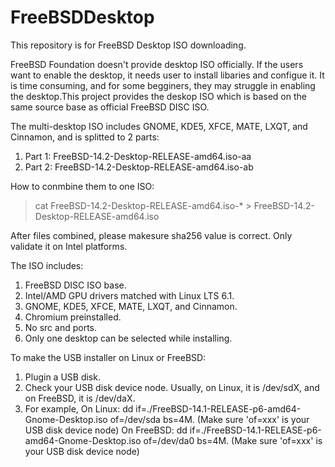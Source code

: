 # FreeBSDDesktop
This repository is for FreeBSD Desktop ISO downloading.

FreeBSD Foundation doesn't provide desktop ISO officially. If the users want to enable the desktop, it needs user to install libaries and configue it. It is time consuming, and for some begginers, they may struggle in enabling the desktop.This project provides the deskop ISO which is based on the same source base as official FreeBSD DISC ISO.

The multi-desktop ISO includes GNOME, KDE5, XFCE, MATE, LXQT, and Cinnamon, and is splitted to 2 parts:
  1. Part 1: FreeBSD-14.2-Desktop-RELEASE-amd64.iso-aa
  2. Part 2: FreeBSD-14.2-Desktop-RELEASE-amd64.iso-ab
   
How to conmbine them to one ISO:
> cat FreeBSD-14.2-Desktop-RELEASE-amd64.iso-* > FreeBSD-14.2-Desktop-RELEASE-amd64.iso

After files combined, please makesure sha256 value is correct. Only validate it on Intel platforms.

The ISO includes:
  1. FreeBSD DISC ISO base.
  2. Intel/AMD GPU drivers matched with Linux LTS 6.1.
  3. GNOME, KDE5, XFCE, MATE, LXQT, and Cinnamon.
  4. Chromium preinstalled.
  5. No src and ports.
  6. Only one desktop can be selected while installing.
     
To make the USB installer on Linux or FreeBSD:
  1. Plugin a USB disk.
  2. Check your USB disk device node. Usually, on Linux, it is /dev/sdX, and on FreeBSD, it is /dev/daX.
  3. For example,
   On Linux: dd if=./FreeBSD-14.1-RELEASE-p6-amd64-Gnome-Desktop.iso of=/dev/sda bs=4M. (Make sure 'of=xxx' is your USB disk device node)
   On FreeBSD: dd if=./FreeBSD-14.1-RELEASE-p6-amd64-Gnome-Desktop.iso of=/dev/da0 bs=4M. (Make sure 'of=xxx' is your USB disk device node)

